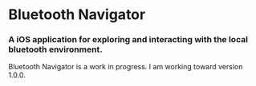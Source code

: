 # Bluetooth Navigator
### A iOS application for exploring and interacting with the local bluetooth environment.

Bluetooth Navigator is a work in progress. I am working toward version 1.0.0.

